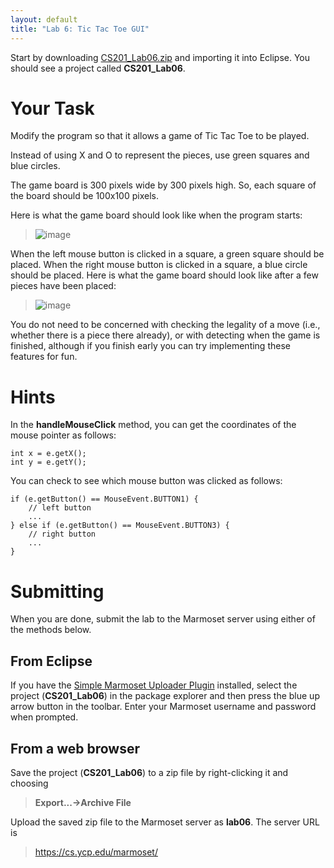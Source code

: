 ```yaml
---
layout: default
title: "Lab 6: Tic Tac Toe GUI"
---
```


Start by downloading [CS201\_Lab06.zip](CS201_Lab06.zip) and importing it into Eclipse. You should see a project called **CS201\_Lab06**.

Your Task
=========

Modify the program so that it allows a game of Tic Tac Toe to be played.

Instead of using X and O to represent the pieces, use green squares and blue circles.

The game board is 300 pixels wide by 300 pixels high. So, each square of the board should be 100x100 pixels.

Here is what the game board should look like when the program starts:

> ![image](figures/lab6-ticTacToeStart.png)

When the left mouse button is clicked in a square, a green square should be placed. When the right mouse button is clicked in a square, a blue circle should be placed. Here is what the game board should look like after a few pieces have been placed:

> ![image](figures/lab6-ticTacToePlay.png)

You do not need to be concerned with checking the legality of a move (i.e., whether there is a piece there already), or with detecting when the game is finished, although if you finish early you can try implementing these features for fun.

Hints
=====

In the **handleMouseClick** method, you can get the coordinates of the mouse pointer as follows:

    int x = e.getX();
    int y = e.getY();

You can check to see which mouse button was clicked as follows:

    if (e.getButton() == MouseEvent.BUTTON1) {
        // left button
        ...
    } else if (e.getButton() == MouseEvent.BUTTON3) {
        // right button
        ...
    }

Submitting
==========

When you are done, submit the lab to the Marmoset server using either of the methods below.

From Eclipse
------------

If you have the [Simple Marmoset Uploader Plugin](../resources.html) installed, select the project (**CS201\_Lab06**) in the package explorer and then press the blue up arrow button in the toolbar. Enter your Marmoset username and password when prompted.

From a web browser
------------------

Save the project (**CS201\_Lab06**) to a zip file by right-clicking it and choosing

> **Export...-\>Archive File**

Upload the saved zip file to the Marmoset server as **lab06**. The server URL is

> <https://cs.ycp.edu/marmoset/>
